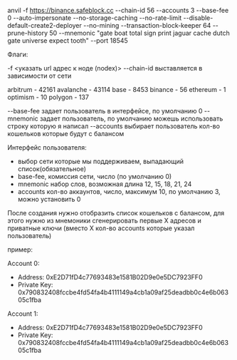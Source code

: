 anvil -f https://binance.safeblock.cc --chain-id 56 --accounts 3 --base-fee 0 --auto-impersonate --no-storage-caching --no-rate-limit --disable-default-create2-deployer --no-mining --transaction-block-keeper 64 --prune-history 50 --mnemonic "gate boat total sign print jaguar cache dutch gate universe expect tooth" --port 18545

Флаги:

-f <указать url адрес к ноде (nodex)>
--chain-id выставляется в зависимости от сети

arbitrum - 42161
avalanche - 43114
base - 8453
binance - 56
ethereum - 1
optimism - 10
polygon - 137

--base-fee задает пользователь в интерфейсе, по умолчанию 0
--mnemonic задает пользователь, по умолчанию можешь использовать строку которую я написал
--accounts выбирает пользователь кол-во кошельков которые будут с балансом

Интерфейс пользователя:

- выбор сети которые мы поддерживаем, выпадающий список(обязательное)
- base-fee, комиссия сети, число (по умолчанию 0)
- mnemonic набор слов, возможная длина 12, 15, 18, 21, 24
- accounts кол-во аккаунтов, число, максимум 10, по умолчанию 3, можно установить 0

После создания нужно отобразить список кошельков с балансом, для этого нужно из мнемоники сгенерировать первые Х адресов и приватные ключи (вместо Х кол-во accounts которые указал пользователь)

пример:

Account 0: 
  - Address: 0xE2D71fD4c77693483e1581B02D9e0e5DC7923FF0
  - Private Key: 0x790832408fccbe4fd54fa4b4111149a4cb1a09af25deadbb0c4e6b06305c1fba

Account 1: 
  - Address: 0xE2D71fD4c77693483e1581B02D9e0e5DC7923FF0
  - Private Key: 0x790832408fccbe4fd54fa4b4111149a4cb1a09af25deadbb0c4e6b06305c1fba
